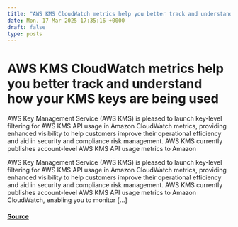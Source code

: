 ```yaml
---
title: "AWS KMS CloudWatch metrics help you better track and understand how your KMS keys are being used"
date: Mon, 17 Mar 2025 17:35:16 +0000
draft: false
type: posts
---
```

# AWS KMS CloudWatch metrics help you better track and understand how your KMS keys are being used





AWS Key Management Service (AWS KMS)&nbsp;is pleased to launch key-level filtering for AWS KMS API usage in Amazon CloudWatch metrics, providing enhanced visibility to help customers improve their operational efficiency and aid in security and compliance risk management. AWS KMS currently publishes account-level AWS KMS API usage metrics to Amazon

AWS Key Management Service (AWS KMS) is pleased to launch key-level filtering for AWS KMS API usage in Amazon CloudWatch metrics, providing enhanced visibility to help customers improve their operational efficiency and aid in security and compliance risk management. AWS KMS currently publishes account-level AWS KMS API usage metrics to Amazon CloudWatch, enabling you to monitor \[…\]

#### [Source](https://aws.amazon.com/blogs/security/aws-kms-cloudwatch-metrics-help-you-better-track-and-understand-how-your-kms-keys-are-being-used/)

